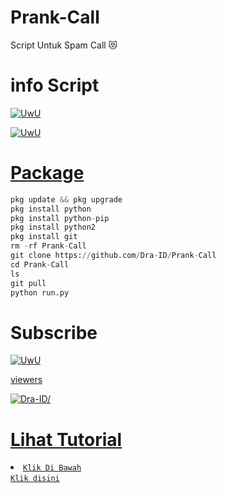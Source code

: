 # Prank-Call
Script Untuk Spam Call 😻

# info Script

<p align="center">

  <a href="https://github.com/Dra-ID"><img src="http://readme-typing-svg.herokuapp.com?color=BF00FF&center=true&vCenter=true&multiline=false&lines=Sewaktu+waktu+tools+ini+akan" alt="UwU">

  <a href="https://github.com/Dra-ID"><img src="http://readme-typing-svg.herokuapp.com?color=BF00FF&center=true&vCenter=true&multiline=false&lines=expired+jadi+gunakan+dengan+bijak+!" alt="UwU">

</p>

# Package
```python
pkg update && pkg upgrade
pkg install python
pkg install python-pip
pkg install python2
pkg install git
rm -rf Prank-Call
git clone https://github.com/Dra-ID/Prank-Call
cd Prank-Call
ls
git pull
python run.py
```

# Subscribe 
<p align="center">

  <a href="https://github.com/Dra-ID"><img src="http://readme-typing-svg.herokuapp.com?color=BF00FF&center=true&vCenter=true&multiline=false&lines=SUBSCRIBE+CHANNEL+Vindra+ID" alt="UwU">
<p 

# viewers 
<p align=left> <img src=https://komarev.com/ghpvc/?username=SpamCalles alt=Dra-ID/> </p>

# Lihat Tutorial 

<li><code>Klik Di Bawah
<a href="https://youtu.be/SvaUltULcOY">Klik disini</a></code></li> 
